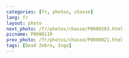 ```yaml
---
categories: [fr, photos, chasse]
lang: fr
layout: photo
next_photo: /fr/photos/chasse/P0000283.html
picname: P0000119
prev_photo: /fr/photos/chasse/P0000021.html
tags: [Dead Zebra, Ingo]
---
```


